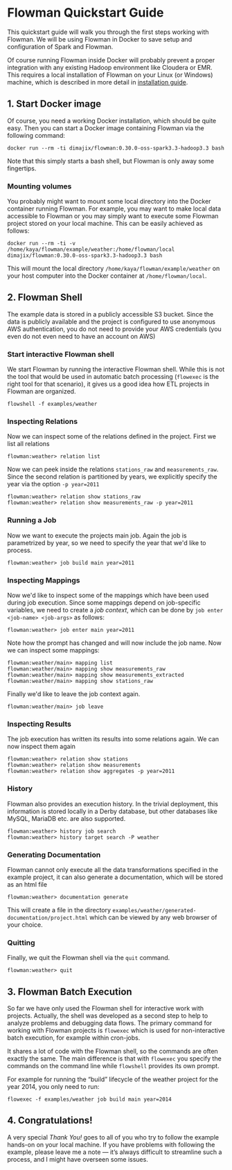 # Flowman Quickstart Guide

This quickstart guide will walk you through the first steps working with Flowman. We will be using Flowman in Docker
to save setup and configuration of Spark and Flowman.

Of course running Flowman inside Docker will probably prevent a proper integration with any existing Hadoop environment
like Cloudera or EMR. This requires a local installation of Flowman on your Linux (or Windows) machine, which is described
in more detail in [installation guide](setup/installation.md).


## 1. Start Docker image

Of course, you need a working Docker installation, which should be quite easy. Then you can start a Docker image
containing Flowman via the following command:

```shell
docker run --rm -ti dimajix/flowman:0.30.0-oss-spark3.3-hadoop3.3 bash   
```

Note that this simply starts a bash shell, but Flowman is only away some fingertips. 

### Mounting volumes

You probably might want to mount some local directory into the Docker container running Flowman. For example, you
may want to make local data accessible to Flowman or you may simply want to execute some Flowman project stored
on your local machine. This can be easily achieved as follows:

```shell
docker run --rm -ti -v /home/kaya/flowman/example/weather:/home/flowman/local dimajix/flowman:0.30.0-oss-spark3.3-hadoop3.3 bash   
```

This will mount the local directory `/home/kaya/flowman/example/weather` on your host computer into the Docker
container at `/home/flowman/local`.


## 2. Flowman Shell

The example data is stored in a publicly accessible S3 bucket. Since the data is publicly available and the project is
configured to use anonymous AWS authentication, you do not need to provide your AWS credentials (you even do not
even need to have an account on AWS)

### Start interactive Flowman shell

We start Flowman by running the interactive Flowman shell. While this is not the tool that would be used in automatic
batch processing (`flowexec` is the right tool for that scenario), it gives us a good idea how ETL projects in Flowman
are organized.

```shell
flowshell -f examples/weather
```

### Inspecting Relations

Now we can inspect some of the relations defined in the project. First we list all relations 
```
flowman:weather> relation list
```

Now we can peek inside the relations `stations_raw` and `measurements_raw`. Since the second relation is partitioned
by years, we explicitly specify the year via the option `-p year=2011`
```
flowman:weather> relation show stations_raw
flowman:weather> relation show measurements_raw -p year=2011
```

### Running a Job

Now we want to execute the projects main job. Again the job is parametrized by year, so we need to specify the year
that we'd like to process.
```
flowman:weather> job build main year=2011
```

### Inspecting Mappings

Now we'd like to inspect some of the mappings which have been used during job execution. Since some mappings depend
on job-specific variables, we need to create a *job context*, which can be done by `job enter <job-name> <job-args>`
as follows:
```
flowman:weather> job enter main year=2011
```
Note how the prompt has changed and will now include the job name. Now we can inspect some mappings:
```
flowman:weather/main> mapping list
flowman:weather/main> mapping show measurements_raw
flowman:weather/main> mapping show measurements_extracted
flowman:weather/main> mapping show stations_raw
```
Finally we'd like to leave the job context again.
```
flowman:weather/main> job leave
```


### Inspecting Results

The job execution has written its results into some relations again. We can now inspect them again
```
flowman:weather> relation show stations
flowman:weather> relation show measurements
flowman:weather> relation show aggregates -p year=2011
```

### History

Flowman also provides an execution history. In the trivial deployment, this information is stored locally in a
Derby database, but other databases like MySQL, MariaDB etc. are also supported.
```
flowman:weather> history job search
flowman:weather> history target search -P weather
```


### Generating Documentation

Flowman cannot only execute all the data transformations specified in the example project, it can also generate
a documentation, which will be stored as an html file
```
flowman:weather> documentation generate
```
This will create a file in the directory `examples/weather/generated-documentation/project.html` which can be viewed
by any web browser of your choice.


### Quitting

Finally, we quit the Flowman shell via the `quit` command.
```
flowman:weather> quit
```


## 3. Flowman Batch Execution

So far we have only used the Flowman shell for interactive work with projects. Actually, the shell was developed as a
second step to help to analyze problems and debugging data flows. The primary command for working with Flowman projects 
is `flowexec` which is used for non-interactive batch execution, for example within cron-jobs.

It shares a lot of code with the Flowman shell, so the commands are often exactly the same. The main difference is 
that with `flowexec` you specify the commands on the command line while `flowshell` provides its own prompt.

For example for running the “build” lifecycle of the weather project for the year 2014, you only need to run:
```shell
flowexec -f examples/weather job build main year=2014
```


## 4. Congratulations!

A very special *Thank You!* goes to all of you who try to follow the example hands-on on your local machine. If you have 
problems with following the example, please leave me a note — it’s always difficult to streamline such a process, and 
I might have overseen some issues.
